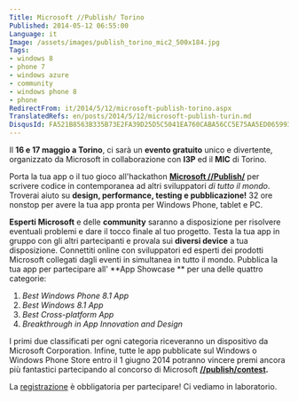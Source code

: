 ```yaml
---
Title: Microsoft //Publish/ Torino
Published: 2014-05-12 06:55:00
Language: it
Image: /assets/images/publish_torino_mic2_500x184.jpg
Tags:
- windows 8
- phone 7
- windows azure
- community
- windows phone 8
- phone
RedirectFrom: it/2014/5/12/microsoft-publish-torino.aspx
TranslatedRefs: en/posts/2014/5/12/microsoft-publish-turin.md
DisqusId: FA521B8563B335B73E2FA39D25D5C5041EA760CABA56CC5E75AA5ED0659931B8
---
```

<a href="https://publishwindows.com/view/085ab665d80c4d62ae2eefac1b40ad33" target="_blank"></a>

Il **16 e 17 maggio a Torino**, ci sarà un **evento gratuito** unico e divertente, organizzato da Microsoft in collaborazione con **I3P** ed il **MIC** di Torino.

Porta la tua app o il tuo gioco all'hackathon **<a href="https://publishwindows.com/view/085ab665d80c4d62ae2eefac1b40ad33" target="_blank">Microsoft //Publish/</a>** per scrivere codice in contemporanea ad altri sviluppatori *di tutto il mondo*. Troverai aiuto su **design, performance, testing e pubblicazione!** 32 ore nonstop per avere la tua app pronta per Windows Phone, tablet e PC.  

 **Esperti Microsoft** e delle **community** saranno a disposizione per risolvere eventuali problemi e dare il tocco finale al tuo progetto. Testa la tua app in gruppo con gli altri partecipanti e provala sui **diversi device** a tua disposizione. Connettiti online con sviluppatori ed esperti dei prodotti Microsoft collegati dagli eventi in simultanea in tutto il mondo. Pubblica la tua app per partecipare all' **App Showcase ** per una delle quattro categorie:

1.  *Best Windows Phone 8.1 App*
2.  *Best Windows 8.1 App*
3.  *Best Cross-platform App*
4.  *Breakthrough in App Innovation and Design*

I primi due classificati per ogni categoria riceveranno un dispositivo da Microsoft Corporation. Infine, tutte le app pubblicate sul Windows o Windows Phone Store entro il 1 giugno 2014 potranno vincere premi ancora più fantastici partecipando al concorso di Microsoft ****<a href="http://publishwindows.com/Contest" target="_blank">//publish/contest</a>.****

La <a href="https://publishwindows.com/register/085ab665d80c4d62ae2eefac1b40ad33" target="_blank">registrazione</a> è obbligatoria per partecipare! <span>Ci vediamo in laboratorio.</span>